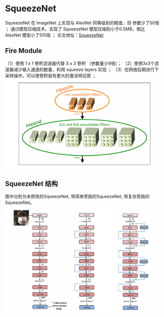 # SqueezeNet
SqueezeNet 在 ImageNet 上实现与 AlexNet 同等级别的精度，但 参数少了50倍 ；
通过模型压缩技术，实现了 SqueezeNet 模型压缩到小于0.5MB，相比 AlexNet 模型小了510倍 ；
论文地址：[SqueezeNet](https://arxiv.org/abs/1602.07360)

## Fire Module
（1）使用 1 x 1 卷积滤波器代替 3 x 3 卷积 （参数量少9倍）；
（2）使用3x3个滤波器减少输入通道的数量，利用 squeeze layers 实现 ；
（3）在网络后期进行下采样操作，可以使卷积层有更大的激活特征图 ；
![图片1](./img/Screenshot%202024-10-22%20192739.png "图片1")

## SqueezeNet 结构
图中分别为未修改的SqueezeNet, 带简单旁路的SqueezeNet, 带复杂旁路的SqueezeNet。
![图片2](./img/Screenshot%202024-10-22%20192856.png "图片2")
